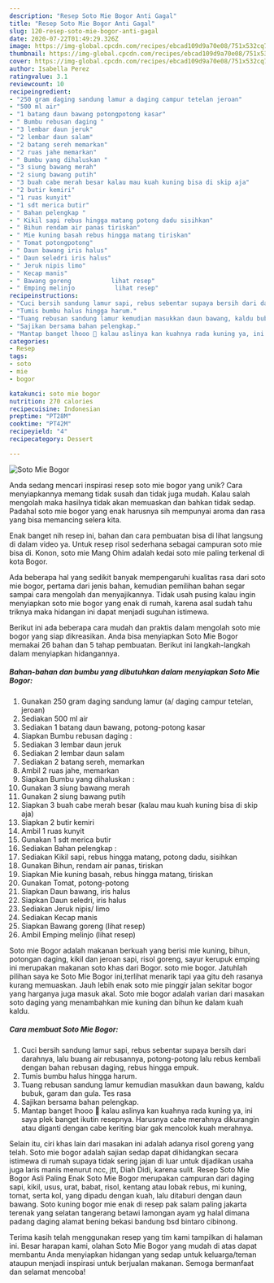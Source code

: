 ```yaml
---
description: "Resep Soto Mie Bogor Anti Gagal"
title: "Resep Soto Mie Bogor Anti Gagal"
slug: 120-resep-soto-mie-bogor-anti-gagal
date: 2020-07-22T01:49:29.326Z
image: https://img-global.cpcdn.com/recipes/ebcad109d9a70e08/751x532cq70/soto-mie-bogor-foto-resep-utama.jpg
thumbnail: https://img-global.cpcdn.com/recipes/ebcad109d9a70e08/751x532cq70/soto-mie-bogor-foto-resep-utama.jpg
cover: https://img-global.cpcdn.com/recipes/ebcad109d9a70e08/751x532cq70/soto-mie-bogor-foto-resep-utama.jpg
author: Isabella Perez
ratingvalue: 3.1
reviewcount: 10
recipeingredient:
- "250 gram daging sandung lamur a daging campur tetelan jeroan"
- "500 ml air"
- "1 batang daun bawang potongpotong kasar"
- " Bumbu rebusan daging "
- "3 lembar daun jeruk"
- "2 lembar daun salam"
- "2 batang sereh memarkan"
- "2 ruas jahe memarkan"
- " Bumbu yang dihaluskan "
- "3 siung bawang merah"
- "2 siung bawang putih"
- "3 buah cabe merah besar kalau mau kuah kuning bisa di skip aja"
- "2 butir kemiri"
- "1 ruas kunyit"
- "1 sdt merica butir"
- " Bahan pelengkap "
- " Kikil sapi rebus hingga matang potong dadu sisihkan"
- " Bihun rendam air panas tiriskan"
- " Mie kuning basah rebus hingga matang tiriskan"
- " Tomat potongpotong"
- " Daun bawang iris halus"
- " Daun seledri iris halus"
- " Jeruk nipis limo"
- " Kecap manis"
- " Bawang goreng           lihat resep"
- " Emping melinjo           lihat resep"
recipeinstructions:
- "Cuci bersih sandung lamur sapi, rebus sebentar supaya bersih dari darahnya, lalu buang air rebusannya, potong-potong lalu rebus kembali dengan bahan rebusan daging, rebus hingga empuk."
- "Tumis bumbu halus hingga harum."
- "Tuang rebusan sandung lamur kemudian masukkan daun bawang, kaldu bubuk, garam dan gula. Tes rasa"
- "Sajikan bersama bahan pelengkap."
- "Mantap banget lhooo 🤩 kalau aslinya kan kuahnya rada kuning ya, ini saya plek banget ikutin resepnya. Harusnya cabe merahnya dikurangin atau diganti dengan cabe keriting biar gak mencolok kuah merahnya."
categories:
- Resep
tags:
- soto
- mie
- bogor

katakunci: soto mie bogor 
nutrition: 270 calories
recipecuisine: Indonesian
preptime: "PT28M"
cooktime: "PT42M"
recipeyield: "4"
recipecategory: Dessert

---
```



![Soto Mie Bogor](https://img-global.cpcdn.com/recipes/ebcad109d9a70e08/751x532cq70/soto-mie-bogor-foto-resep-utama.jpg)

Anda sedang mencari inspirasi resep soto mie bogor yang unik? Cara menyiapkannya memang tidak susah dan tidak juga mudah. Kalau salah mengolah maka hasilnya tidak akan memuaskan dan bahkan tidak sedap. Padahal soto mie bogor yang enak harusnya sih mempunyai aroma dan rasa yang bisa memancing selera kita.

Enak banget nih resep ini, bahan dan cara pembuatan bisa di lihat langsung di dalam video ya. Untuk resep risol sederhana sebagai campuran soto mie bisa di. Konon, soto mie Mang Ohim adalah kedai soto mie paling terkenal di kota Bogor.

Ada beberapa hal yang sedikit banyak mempengaruhi kualitas rasa dari soto mie bogor, pertama dari jenis bahan, kemudian pemilihan bahan segar sampai cara mengolah dan menyajikannya. Tidak usah pusing kalau ingin menyiapkan soto mie bogor yang enak di rumah, karena asal sudah tahu triknya maka hidangan ini dapat menjadi suguhan istimewa.


Berikut ini ada beberapa cara mudah dan praktis dalam mengolah soto mie bogor yang siap dikreasikan. Anda bisa menyiapkan Soto Mie Bogor memakai 26 bahan dan 5 tahap pembuatan. Berikut ini langkah-langkah dalam menyiapkan hidangannya.

<!--inarticleads1-->

##### Bahan-bahan dan bumbu yang dibutuhkan dalam menyiapkan Soto Mie Bogor:

1. Gunakan 250 gram daging sandung lamur (a/ daging campur tetelan, jeroan)
1. Sediakan 500 ml air
1. Sediakan 1 batang daun bawang, potong-potong kasar
1. Siapkan  Bumbu rebusan daging :
1. Sediakan 3 lembar daun jeruk
1. Sediakan 2 lembar daun salam
1. Sediakan 2 batang sereh, memarkan
1. Ambil 2 ruas jahe, memarkan
1. Siapkan  Bumbu yang dihaluskan :
1. Gunakan 3 siung bawang merah
1. Gunakan 2 siung bawang putih
1. Siapkan 3 buah cabe merah besar (kalau mau kuah kuning bisa di skip aja)
1. Siapkan 2 butir kemiri
1. Ambil 1 ruas kunyit
1. Gunakan 1 sdt merica butir
1. Sediakan  Bahan pelengkap :
1. Sediakan  Kikil sapi, rebus hingga matang, potong dadu, sisihkan
1. Gunakan  Bihun, rendam air panas, tiriskan
1. Siapkan  Mie kuning basah, rebus hingga matang, tiriskan
1. Gunakan  Tomat, potong-potong
1. Siapkan  Daun bawang, iris halus
1. Siapkan  Daun seledri, iris halus
1. Sediakan  Jeruk nipis/ limo
1. Sediakan  Kecap manis
1. Siapkan  Bawang goreng           (lihat resep)
1. Ambil  Emping melinjo           (lihat resep)


Soto mie Bogor adalah makanan berkuah yang berisi mie kuning, bihun, potongan daging, kikil dan jeroan sapi, risol goreng, sayur kerupuk emping ini merupakan makanan soto khas dari Bogor. soto mie bogor. Jatuhlah pilihan saya ke Soto Mie Bogor ini,terlihat menarik tapi yaa gitu deh rasanya kurang memuaskan. Jauh lebih enak soto mie pinggir jalan sekitar bogor yang harganya juga masuk akal. Soto mie bogor adalah varian dari masakan soto daging yang menambahkan mie kuning dan bihun ke dalam kuah kaldu. 

<!--inarticleads2-->

##### Cara membuat Soto Mie Bogor:

1. Cuci bersih sandung lamur sapi, rebus sebentar supaya bersih dari darahnya, lalu buang air rebusannya, potong-potong lalu rebus kembali dengan bahan rebusan daging, rebus hingga empuk.
1. Tumis bumbu halus hingga harum.
1. Tuang rebusan sandung lamur kemudian masukkan daun bawang, kaldu bubuk, garam dan gula. Tes rasa
1. Sajikan bersama bahan pelengkap.
1. Mantap banget lhooo 🤩 kalau aslinya kan kuahnya rada kuning ya, ini saya plek banget ikutin resepnya. Harusnya cabe merahnya dikurangin atau diganti dengan cabe keriting biar gak mencolok kuah merahnya.


Selain itu, ciri khas lain dari masakan ini adalah adanya risol goreng yang telah. Soto mie bogor adalah sajian sedap dapat dihidangkan secara istimewa di rumah supaya tidak sering jajan di luar untuk dijadikan usaha juga laris manis menurut ncc, jtt, Diah Didi, karena sulit. Resep Soto Mie Bogor Asli Paling Enak Soto Mie Bogor merupakan campuran dari daging sapi, kikil, usus, urat, babat, risol, kentang atau lobak rebus, mi kuning, tomat, serta kol, yang dipadu dengan kuah, lalu ditaburi dengan daun bawang. Soto kuning bogor mie enak di resep pak salam paling jakarta terenak yang selatan tangerang betawi lamongan ayam yg halal dimana padang daging alamat bening bekasi bandung bsd bintaro cibinong. 

Terima kasih telah menggunakan resep yang tim kami tampilkan di halaman ini. Besar harapan kami, olahan Soto Mie Bogor yang mudah di atas dapat membantu Anda menyiapkan hidangan yang sedap untuk keluarga/teman ataupun menjadi inspirasi untuk berjualan makanan. Semoga bermanfaat dan selamat mencoba!

